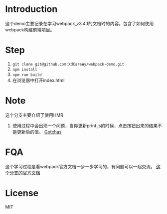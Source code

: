 # Introduction
这个demo主要记录在学习webpack_v3.4.1的文档时的内容。包含了如何使用webpack构建前端项目。
# Step
1. ```git clone git@github.com:XdCareWy/webpack-demo.git```
2. ```npm install```
3. ```npm run build```
4. 在浏览器中打开index.html

# Note
这个分支主要介绍了使用HMR
1. 使用过程中会出现一个问题，当你更新print.js的时候，点击按钮出来的结果不是更新后的值。
[Gotchas](https://webpack.js.org/guides/hot-module-replacement/#gotchas)


# FQA
这个学习过程是看webpack官方文档一步一步学习的，有问题可以一起交流。
[这个分支的官方文档](https://webpack.js.org/guides/output-management/)

# License
MIT